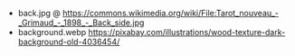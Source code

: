 * back.jpg @ https://commons.wikimedia.org/wiki/File:Tarot_nouveau_-_Grimaud_-_1898_-_Back_side.jpg
* background.webp https://pixabay.com/illustrations/wood-texture-dark-background-old-4036454/
